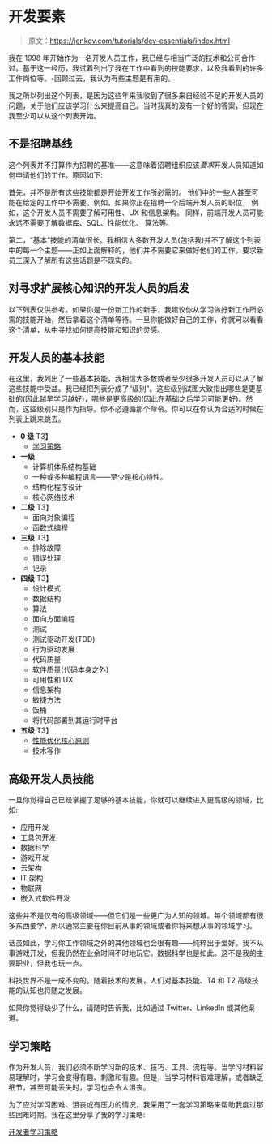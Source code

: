 # 开发要素

> 原文：<https://jenkov.com/tutorials/dev-essentials/index.html>

我在 1998 年开始作为一名开发人员工作，我已经与相当广泛的技术和公司合作过。基于这一经历，我试着列出了我在工作中看到的技能要求，以及我看到的许多工作岗位等。-回顾过去，我认为有些主题是有用的。

我之所以列出这个列表，是因为这些年来我收到了很多来自经验不足的开发人员的问题，关于他们应该学习什么来提高自己。当时我真的没有一个好的答案，但现在我至少可以从这个列表开始。

## 不是招聘基线

这个列表并不打算作为招聘的基准——这意味着招聘组织应该*要求*开发人员知道如何申请他们的工作。原因如下:

首先，并不是所有这些技能都是开始开发工作所必需的。 他们中的一些人甚至可能在给定的工作中不需要。例如，如果你正在招聘一个后端开发人员的职位， 例如，这个开发人员不需要了解可用性、UX 和信息架构。 同样，前端开发人员可能永远不需要了解数据库、SQL、性能优化、 算法等。

第二，“基本”技能的清单很长。我相信大多数开发人员(包括我)并不了解这个列表中的每一个主题——正如上面解释的，他们并不需要它来做好他们的工作。要求新员工深入了解所有这些话题是不现实的。

## 对寻求扩展核心知识的开发人员的启发

以下列表仅供参考。如果你是一份新工作的新手，我建议你从学习做好新工作所必需的技能开始，然后拿着这个清单等待。一旦你能做好自己的工作，你就可以看看这个清单，从中寻找如何提高技能和知识的灵感。

## 开发人员的基本技能

在这里，我列出了一些基本技能，我相信大多数或者至少很多开发人员可以从了解这些技能中受益。我已经把列表分成了“级别”。这些级别试图大致指出哪些是更基础的(因此越早学习越好)，哪些是更高级的(因此在基础之后学习可能更好)。然而，这些级别只是作为指导。你不必遵循那个命令。你可以在你认为合适的时候在列表上跳来跳去。

*   **0 级** T3】
    *   [学习策略](#learning-strategies)
*   **一级**
    *   计算机体系结构基础
    *   一种或多种编程语言——至少是核心特性。
    *   结构化程序设计
    *   核心网络技术
*   **二级** T3】
    *   面向对象编程
    *   函数式编程
*   **三级** T3】
    *   排除故障
    *   错误处理
    *   记录
*   **四级** T3】
    *   设计模式
    *   数据结构
    *   算法
    *   面向方面编程
    *   测试
    *   测试驱动开发(TDD)
    *   行为驱动发展
    *   代码质量
    *   软件质量(代码本身之外)
    *   可用性和 UX
    *   信息架构
    *   敏捷方法
    *   饭桶
    *   将代码部署到其运行时平台
*   **五级** T3】
    *   [性能优化核心原则](/tutorials/dev-essentials/software-performance-optimization-principles.html)
    *   技术写作

## 高级开发人员技能

一旦你觉得自己已经掌握了足够的基本技能，你就可以继续进入更高级的领域，比如:

*   应用开发
*   工具包开发
*   数据科学
*   游戏开发
*   云架构
*   IT 架构
*   物联网
*   嵌入式软件开发

这些并不是仅有的高级领域——但它们是一些更广为人知的领域。每个领域都有很多东西要学，所以通常主要在你目前从事的领域或者你将来想从事的领域学习。

话虽如此，学习你工作领域之外的其他领域也会很有趣——纯粹出于爱好。我不从事游戏开发，但我仍然在业余时间不时地玩它。数据科学也是如此。这不是我的主要职业，但我也玩一点。

科技世界不是一成不变的。随着技术的发展，人们对基本技能、T4 和 T2 高级技能的认知也将随之发展。

如果你觉得缺少了什么，请随时告诉我，比如通过 Twitter、LinkedIn 或其他渠道。

## 学习策略

作为开发人员，我们必须不断学习新的技术、技巧、工具、流程等。当学习材料容易理解时，学习会变得有趣、刺激和有趣。但是，当学习材料很难理解，或者缺乏细节，甚至可能丢失时，学习也会令人沮丧。

为了应对学习困难、沮丧或有压力的情况，我采用了一套学习策略来帮助我度过那些困难时期。我在这里分享了我的学习策略:

[开发者学习策略](developer-learning-strategies.html)